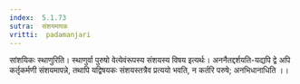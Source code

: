 ```yaml
---
index:  5.1.73
sutra:  संशयमापन्नः
vritti:  padamanjari
---
```


सांशयिकः स्थाणुरिति। स्थाणुर्वा पुरुषो वेत्येवंरूपस्य संशयस्य विषय इत्यर्थः। अननैतद्दर्शयति-यद्यपि द्वे अपि कर्तृकर्मणी संशयमापन्ने, तथापि यद्विषयकः संशयस्तत्रैव प्रत्ययो भवति, न कर्तरि परुषे; अनभिधानाधिति ।।  

